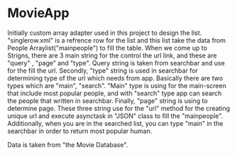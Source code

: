 # MovieApp

  Initially custom array adapter used in this project to design the list. "singlerow.xml" is a refrence row for the list and this list take
the data from People Arraylist("mainpeople") to fill the table. When we come up to Strigns, there are 3 main string for the control the url
link, and these are "query" , "page" and "type". Query string is taken from searchbar and use for the fill the url. Secondly, "type" string is used in searchbar for determining type of the url which needs from app. Basically there are two types which are "main", "search". "Main" type is using for the main-screen that include most popular people, and with "search" type app can search the people that written in searchbar. Finally, "page" string is using to determine page. These three string use for the "url" method for the creating unique url and  execute asynctask in "JSON" class to fill the "mainpeople". Additionally, when you are in the searched list, you can type "main" in the searchbar in order to return most popular human.

Data is taken from "the Movie Database".


